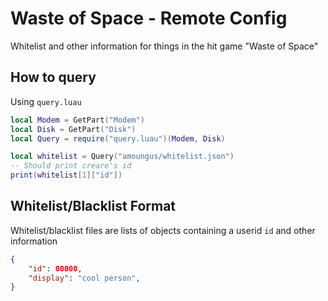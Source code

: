 # Waste of Space - Remote Config

Whitelist and other information for things in the hit game "Waste of Space"

## How to query

Using `query.luau`

```lua
local Modem = GetPart("Modem")
local Disk = GetPart("Disk")
local Query = require("query.luau")(Modem, Disk)

local whitelist = Query("amoungus/whitelist.json")
-- Should print creare's id
print(whitelist[1]["id"])
```

## Whitelist/Blacklist Format

Whitelist/blacklist files are lists of objects containing a userid `id` and other information

```json
{
    "id": 00000,
    "display": "cool person",
}
```
